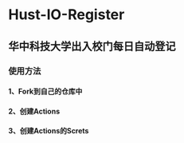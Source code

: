 # Hust-IO-Register
## 华中科技大学出入校门每日自动登记


### 使用方法

#### 1、Fork到自己的仓库中

#### 2、创建Actions

#### 3、创建Actions的Screts
